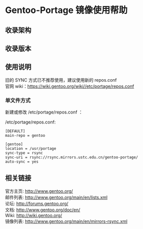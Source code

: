 ---
---

# Gentoo-Portage 镜像使用帮助

## 收录架构

## 收录版本

## 使用说明

旧的 SYNC 方式已不推荐使用，建议使用新的 repos.conf  
官网 wiki：<https://wiki.gentoo.org/wiki//etc/portage/repos.conf>

### 单文件方式

新建或修改 /etc/portage/repos.conf ：

/etc/portage/repos.conf:

    [DEFAULT]
    main-repo = gentoo
     
    [gentoo]
    location = /usr/portage
    sync-type = rsync
    sync-uri = rsync://rsync.mirrors.ustc.edu.cn/gentoo-portage/
    auto-sync = yes

## 相关链接

官方主页: <http://www.gentoo.org/>  
邮件列表: <http://www.gentoo.org/main/en/lists.xml>  
论坛: <http://forums.gentoo.org/>  
文档: <http://www.gentoo.org/doc/en/>  
Wiki: <http://wiki.gentoo.org/>  
镜像列表: <http://www.gentoo.org/main/en/mirrors-rsync.xml>
